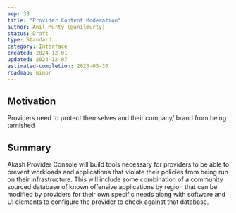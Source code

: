 ```yaml
---
aep: 38
title: "Provider Content Moderation"
author: Anil Murty (@anilmurty)
status: Draft
type: Standard
category: Interface
created: 2024-12-01
updated: 2024-12-07
estimated-completion: 2025-05-30
roadmap: minor
---
```


## Motivation

Providers need to protect themselves and their company/ brand from being tarnished

## Summary

Akash Provider Console will build tools necessary for providers to be able to prevent workloads and applications that violate their policies from being run on their infrastructure. This will include some combination of a community sourced database of known offensive applications by region that can be modified by providers for their own specific needs along with software and UI elements to configure the provider to check against that database.
